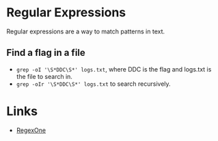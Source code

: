 # Regular Expressions
Regular expressions are a way to match patterns in text.

## Find a flag in a file
* `grep -oI '\S*DDC\S*' logs.txt`, where DDC is the flag and logs.txt is the file to search in.  
* `grep -oIr '\S*DDC\S*' logs.txt` to search recursively.

# Links
* [RegexOne](https://regexone.com/)